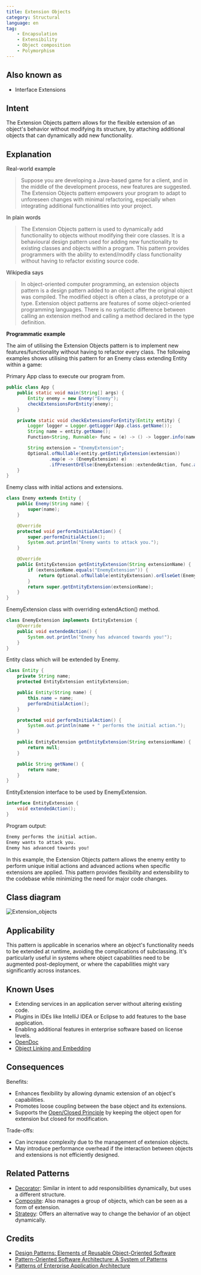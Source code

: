```yaml
---
title: Extension Objects
category: Structural
language: en
tag:
    - Encapsulation
    - Extensibility
    - Object composition
    - Polymorphism
---
```


## Also known as

* Interface Extensions

## Intent

The Extension Objects pattern allows for the flexible extension of an object's behavior without modifying its structure, by attaching additional objects that can dynamically add new functionality.

## Explanation

Real-world example

> Suppose you are developing a Java-based game for a client, and in the middle of the development process, new features are suggested. The Extension Objects pattern empowers your program to adapt to unforeseen changes with minimal refactoring, especially when integrating additional functionalities into your project.

In plain words

> The Extension Objects pattern is used to dynamically add functionality to objects without modifying their core classes. It is a behavioural design pattern used for adding new functionality to existing classes and objects within a program. This pattern provides programmers with the ability to extend/modify class functionality without having to refactor existing source code.

Wikipedia says

> In object-oriented computer programming, an extension objects pattern is a design pattern added to an object after the original object was compiled. The modified object is often a class, a prototype or a type. Extension object patterns are features of some object-oriented programming languages. There is no syntactic difference between calling an extension method and calling a method declared in the type definition.

**Programmatic example**

The aim of utilising the Extension Objects pattern is to implement new features/functionality without having to refactor every class. The following examples shows utilising this pattern for an Enemy class extending Entity within a game:

Primary App class to execute our program from.

```java
public class App {
    public static void main(String[] args) {
        Entity enemy = new Enemy("Enemy");
        checkExtensionsForEntity(enemy);
    }

    private static void checkExtensionsForEntity(Entity entity) {
        Logger logger = Logger.getLogger(App.class.getName());
        String name = entity.getName();
        Function<String, Runnable> func = (e) -> () -> logger.info(name + " without " + e);

        String extension = "EnemyExtension";
        Optional.ofNullable(entity.getEntityExtension(extension))
                .map(e -> (EnemyExtension) e)
                .ifPresentOrElse(EnemyExtension::extendedAction, func.apply(extension));
    }
}
```

Enemy class with initial actions and extensions.

```java
class Enemy extends Entity {
    public Enemy(String name) {
        super(name);
    }

    @Override
    protected void performInitialAction() {
        super.performInitialAction();
        System.out.println("Enemy wants to attack you.");
    }

    @Override
    public EntityExtension getEntityExtension(String extensionName) {
        if (extensionName.equals("EnemyExtension")) {
            return Optional.ofNullable(entityExtension).orElseGet(EnemyExtension::new);
        }
        return super.getEntityExtension(extensionName);
    }
}
```

EnemyExtension class with overriding extendAction() method.

```java
class EnemyExtension implements EntityExtension {
    @Override
    public void extendedAction() {
        System.out.println("Enemy has advanced towards you!");
    }
}
```

Entity class which will be extended by Enemy.

```java
class Entity {
    private String name;
    protected EntityExtension entityExtension;

    public Entity(String name) {
        this.name = name;
        performInitialAction();
    }

    protected void performInitialAction() {
        System.out.println(name + " performs the initial action.");
    }

    public EntityExtension getEntityExtension(String extensionName) {
        return null;
    }

    public String getName() {
        return name;
    }
}
```

EntityExtension interface to be used by EnemyExtension.

```java
interface EntityExtension {
    void extendedAction();
}
```

Program output:

```markdown
Enemy performs the initial action.
Enemy wants to attack you.
Enemy has advanced towards you!
```

In this example, the Extension Objects pattern allows the enemy entity to perform unique initial actions and advanced actions when specific extensions are applied. This pattern provides flexibility and extensibility to the codebase while minimizing the need for major code changes.

## Class diagram

![Extension_objects](./etc/extension_obj.png "Extension objects")

## Applicability

This pattern is applicable in scenarios where an object's functionality needs to be extended at runtime, avoiding the complications of subclassing. It's particularly useful in systems where object capabilities need to be augmented post-deployment, or where the capabilities might vary significantly across instances.

## Known Uses

* Extending services in an application server without altering existing code.
* Plugins in IDEs like IntelliJ IDEA or Eclipse to add features to the base application.
* Enabling additional features in enterprise software based on license levels.
* [OpenDoc](https://en.wikipedia.org/wiki/OpenDoc)
* [Object Linking and Embedding](https://en.wikipedia.org/wiki/Object_Linking_and_Embedding)

## Consequences

Benefits:

* Enhances flexibility by allowing dynamic extension of an object's capabilities.
* Promotes loose coupling between the base object and its extensions.
* Supports the [Open/Closed Principle](https://java-design-patterns.com/principles/#open-closed-principle) by keeping the object open for extension but closed for modification.

Trade-offs:

* Can increase complexity due to the management of extension objects.
* May introduce performance overhead if the interaction between objects and extensions is not efficiently designed.

## Related Patterns

* [Decorator](https://java-design-patterns.com/patterns/decorator/): Similar in intent to add responsibilities dynamically, but uses a different structure.
* [Composite](https://java-design-patterns.com/patterns/composite/): Also manages a group of objects, which can be seen as a form of extension.
* [Strategy](https://java-design-patterns.com/patterns/strategy/): Offers an alternative way to change the behavior of an object dynamically.

## Credits

* [Design Patterns: Elements of Reusable Object-Oriented Software](https://amzn.to/4aBMuuL)
* [Pattern-Oriented Software Architecture: A System of Patterns](https://amzn.to/3Q9YOtX)
* [Patterns of Enterprise Application Architecture](https://amzn.to/3W6IZYQ)
